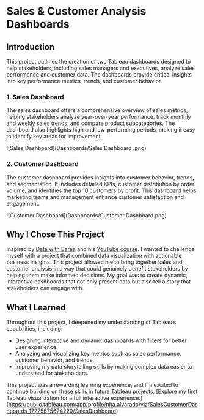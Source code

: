 # Sales & Customer Analysis Dashboards

## Introduction

This project outlines the creation of two Tableau dashboards designed to help stakeholders, including sales managers and executives, analyze sales performance and customer data. The dashboards provide critical insights into key performance metrics, trends, and customer behavior.

### 1. Sales Dashboard

The sales dashboard offers a comprehensive overview of sales metrics, helping stakeholders analyze year-over-year performance, track monthly and weekly sales trends, and compare product subcategories. The dashboard also highlights high and low-performing periods, making it easy to identify key areas for improvement.

![Sales Dashboard](Dashboards/Sales Dashboard .png)

### 2. Customer Dashboard

The customer dashboard provides insights into customer behavior, trends, and segmentation. It includes detailed KPIs, customer distribution by order volume, and identifies the top 10 customers by profit. This dashboard helps marketing teams and management enhance customer satisfaction and engagement.

![Customer Dashboard](Dashboards/Customer Dashboard.png)

## Why I Chose This Project

Inspired by [Data with Baraa](https://www.datawithbaraa.com/tableau/tableau-project-sales-performance/) and his [YouTube course](https://www.youtube.com/watch?v=K3pXnbniUcM). I wanted to challenge myself with a project that combined data visualization with actionable business insights. This project allowed me to bring together sales and customer analysis in a way that could genuinely benefit stakeholders by helping them make informed decisions. My goal was to create dynamic, interactive dashboards that not only present data but also tell a story that stakeholders can engage with.

## What I Learned

Throughout this project, I deepened my understanding of Tableau’s capabilities, including:

- Designing interactive and dynamic dashboards with filters for better user experience.
- Analyzing and visualizing key metrics such as sales performance, customer behavior, and trends.
- Improving my data storytelling skills by making complex data easier to understand for stakeholders.

This project was a rewarding learning experience, and I’m excited to continue building on these skills in future Tableau projects.
[Explore my first Tableau visualization for a full interactive experience.] (https://public.tableau.com/app/profile/nha.alvarado/viz/SalesCustomerDashboards_17275675624220/SalesDashboard)
